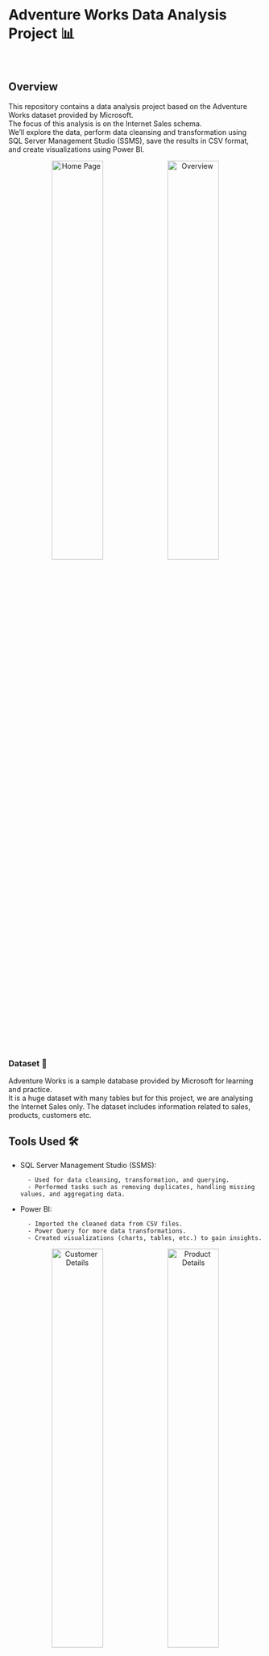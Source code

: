 # Adventure Works Data Analysis Project 📊
<br>

## Overview  

This repository contains a data analysis project based on the Adventure Works dataset provided by Microsoft. <br>
The focus of this analysis is on the Internet Sales schema. <br>
We’ll explore the data, perform data cleansing and transformation using SQL Server Management Studio (SSMS), save the results in CSV format, and create visualizations using Power BI.
<p align="center">
  <img src="https://github.com/din3shn/DA_Portfolio_Proj/assets/160537914/0b39f2a2-08d6-422c-8835-c03bc6c08d71" width="45%" alt="Home Page" />
  <img src="https://github.com/din3shn/DA_Portfolio_Proj/assets/160537914/c48c330a-f22e-4944-b86e-b2f36e0a476e" width="45%" alt="Overview" />
</p>

### Dataset  📁
Adventure Works is a sample database provided by Microsoft for learning and practice.<br>
It is a huge dataset with many tables but for this project, we are analysing the Internet Sales only.
The dataset includes information related to sales, products, customers etc.<br>

## Tools Used  🛠️
- SQL Server Management Studio (SSMS):

        - Used for data cleansing, transformation, and querying.
        - Performed tasks such as removing duplicates, handling missing values, and aggregating data.
- Power BI:

        - Imported the cleaned data from CSV files.
        - Power Query for more data transformations.
        - Created visualizations (charts, tables, etc.) to gain insights.
<p align="center">
<img src="https://github.com/din3shn/DA_Portfolio_Proj/assets/160537914/bb6c7383-6ff9-4f95-80e0-00b115a3a107" width="45%" alt="Customer Details" />
<img src="https://github.com/din3shn/DA_Portfolio_Proj/assets/160537914/9add53b4-7849-4b63-938a-1d368b81ed3e" width="45%" alt="Product Details" />
</p>

## Data Preparation  🔄
The data preparation process involved the following steps:
- Data Extraction: Using SQL queries in SSMS, the relevant data from the Internet Sales schema was extracted.
- Data Cleansing: Various data cleansing techniques were applied to handle missing values, remove duplicates, and ensure data consistency.
- Data Transformation: Necessary transformations were performed to restructure the data, create calculated columns, and derive new metrics.
- Data Export: The cleaned and transformed data was exported as CSV files for further analysis in Power BI.
- Power Query: In Power BI, additional data transformation steps were applied using Power Query to ensure the data was ready for visualization and analysis.
  
## Visualization and Analysis  📈
The final step of the project involved creating visualizations and performing analysis in Power BI. The following tasks were accomplished:
- Data Modeling: The imported data was modeled effectively to establish relationships between different tables and enable seamless analysis.
- Visualization Creation: Various visualizations, such as charts, graphs, maps, and tables, were created to represent key metrics and uncover insights from the data.
- Dashboard Development: Interactive dashboards were developed to provide a comprehensive view of the Internet Sales data, enabling easy exploration and analysis.
- Analysis and Insights: Through the visualizations and dashboards, valuable insights were derived, including sales trends, customer behavior, product performance, and geographic distribution of sales.

## Key Findings 🔍

- Sales Overview: Visualized sales trends over time and identified top profit making areas.
- Customer Behavior: Explored customer demographics and purchasing patterns.
- Product Insights: Analyzed product performance and profitability metrics.
